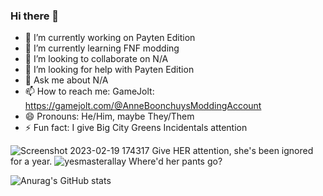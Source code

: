 ### Hi there 👋

- 🔭 I’m currently working on Payten Edition
- 🌱 I’m currently learning FNF modding
- 👯 I’m looking to collaborate on N/A
- 🤔 I’m looking for help with Payten Edition
- 💬 Ask me about N/A
- 📫 How to reach me: GameJolt: https://gamejolt.com/@AnneBoonchuysModdingAccount
- 😄 Pronouns: He/Him, maybe They/Them
- ⚡ Fun fact: I give Big City Greens Incidentals attention

![Screenshot 2023-02-19 174317](https://user-images.githubusercontent.com/94698464/220004706-8ad03792-e2b6-404b-9ffe-effe4f00b976.png)
Give HER attention, she's been ignored for a year.
![yesmasterallay](https://user-images.githubusercontent.com/94698464/220004796-aa32a4bb-cac2-48ce-a771-2bc910c3213a.png)
Where'd her pants go?



![Anurag's GitHub stats](https://github-readme-stats.vercel.app/api?username=PDL2CGamejolt&show_icons=true&theme=radical)
